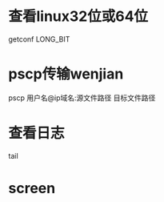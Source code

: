 # 查看linux32位或64位
getconf LONG_BIT

# pscp传输wenjian
pscp 用户名@ip域名:源文件路径 目标文件路径

# 查看日志
tail

# screen


